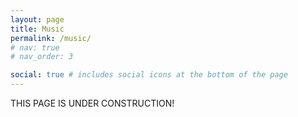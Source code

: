 ```yaml
---
layout: page
title: Music
permalink: /music/
# nav: true
# nav_order: 3

social: true # includes social icons at the bottom of the page
---
```

THIS PAGE IS UNDER CONSTRUCTION!